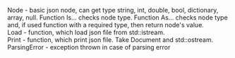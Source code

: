   Node - basic json node, can get type string, int, double, bool, dictionary, array, null. Function Is... checks node type. Function As... checks node type and, if used function with a required type, then return node's value.<br>
  Load - function, which load json file from std::istream.<br>
  Print - function, which print json file. Take Document and std::ostream.<br>
  ParsingError - exception thrown in case of parsing error
